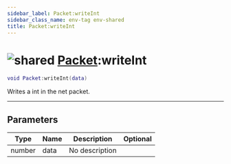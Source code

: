 ```yaml
---
sidebar_label: Packet:writeInt
sidebar_class_name: env-tag env-shared
title: Packet:writeInt
---
```


# <img src='/img/wiki/shared.png' alt='shared' classname='env-tag' /> [Packet](../packet/README.md):writeInt

```lua
void Packet:writeInt(data)
```

Writes a int in the net packet.<br/>

-----------------
## Parameters

| Type   | Name | Description | Optional |
| ------ | ---- | ----------- | -------: |
| number | data | No description |   |
